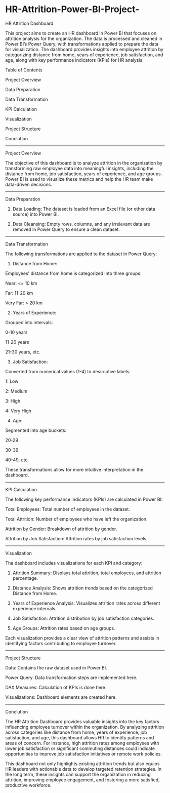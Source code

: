 # HR-Attrition-Power-BI-Project-
HR Attrition Dashboard

This project aims to create an HR dashboard in Power BI that focuses on attrition analysis for the organization. 
The data is processed and cleaned in Power BI’s Power Query, with transformations applied to prepare the data for visualization. 
The dashboard provides insights into employee attrition by categorizing distance from home, years of experience, job satisfaction, and age,
along with key performance indicators (KPIs) for HR analysis.

Table of Contents

Project Overview

Data Preparation

Data Transformation

KPI Calculation

Visualization

Project Structure

Conclution


---

Project Overview

The objective of this dashboard is to analyze attrition in the organization by transforming raw employee data into meaningful insights,
including the distance from home, job satisfaction, years of experience, and age groups. Power BI is used to visualize these metrics 
and help the HR team make data-driven decisions.


---

Data Preparation

1. Data Loading: The dataset is loaded from an Excel file (or other data source) into Power BI.


2. Data Cleansing: Empty rows, columns, and any irrelevant data are removed in Power Query to ensure a clean dataset.




---

Data Transformation

The following transformations are applied to the dataset in Power Query:

1. Distance from Home:

Employees' distance from home is categorized into three groups:

Near: <= 10 km

Far: 11-20 km

Very Far: > 20 km




2. Years of Experience:

Grouped into intervals:

0-10 years

11-20 years

21-30 years, etc.




3. Job Satisfaction:

Converted from numerical values (1-4) to descriptive labels:

1: Low

2: Medium

3: High

4: Very High




4. Age:

Segmented into age buckets:

20-29

30-39

40-49, etc.





These transformations allow for more intuitive interpretation in the dashboard.


---

KPI Calculation

The following key performance indicators (KPIs) are calculated in Power BI:

Total Employees: Total number of employees in the dataset.

Total Attrition: Number of employees who have left the organization.

Attrition by Gender: Breakdown of attrition by gender.

Attrition by Job Satisfaction: Attrition rates by job satisfaction levels.



---

Visualization

The dashboard includes visualizations for each KPI and category:

1. Attrition Summary: Displays total attrition, total employees, and attrition percentage.


2. Distance Analysis: Shows attrition trends based on the categorized Distance from Home.


3. Years of Experience Analysis: Visualizes attrition rates across different experience intervals.


4. Job Satisfaction: Attrition distribution by job satisfaction categories.


5. Age Groups: Attrition rates based on age groups.



Each visualization provides a clear view of attrition patterns and assists in identifying factors contributing to employee turnover.


---

Project Structure

Data: Contains the raw dataset used in Power BI.

Power Query: Data transformation steps are implemented here.

DAX Measures: Calculation of KPIs is done here.

Visualizations: Dashboard elements are created here.



---

Conclution

The HR Attrition Dashboard provides valuable insights into the key factors influencing employee turnover within the organization. By analyzing attrition across categories like distance from home, years of experience, job satisfaction, and age, this dashboard allows HR to identify patterns and areas of concern. For instance, high attrition rates among employees with lower job satisfaction or significant commuting distances could indicate opportunities to improve job satisfaction initiatives or remote work policies.

This dashboard not only highlights existing attrition trends but also equips HR leaders with actionable data to develop targeted retention strategies. In the long term, these insights can support the organization in reducing attrition, improving employee engagement, and fostering a more satisfied, productive workforce.

